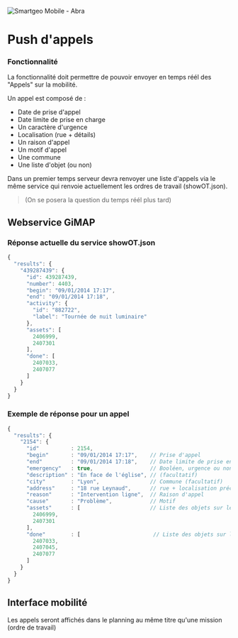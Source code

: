 ![Smartgeo Mobile - Abra](https://raw.github.com/gismartwaredev/smartgeomobile/dev/images/smartgeo-abra.png?token=487387__eyJzY29wZSI6IlJhd0Jsb2I6Z2lzbWFydHdhcmVkZXYvc21hcnRnZW9tb2JpbGUvZGV2L2ltYWdlcy9zbWFydGdlby1hYnJhLnBuZyIsImV4cGlyZXMiOjEzOTAyMzQwNzR9--af30b103f1680bf298d4094740b36839a47a9722 "Logo")

# Push d'appels

### Fonctionnalité

La fonctionnalité doit permettre de pouvoir envoyer en temps réél des "Appels" sur la mobilité. 

Un appel est composé de : 
* Date de prise d'appel
* Date limite de prise en charge
* Un caractère d'urgence
* Localisation (rue + détails)
* Un raison d'appel 
* Un motif d'appel 
* Une commune
* Une liste d'objet (ou non)

Dans un premier temps serveur devra renvoyer une liste d'appels via le même service qui renvoie actuellement les ordres de travail (showOT.json).

> (On se posera la question du temps réél plus tard)

## Webservice GiMAP 

### Réponse actuelle du service showOT.json

```javascript
{
  "results": {
    "439287439": {
      "id": 439287439,
      "number": 4403,
      "begin": "09/01/2014 17:17",
      "end": "09/01/2014 17:18",
      "activity": {
        "id": "882722",
        "label": "Tournée de nuit luminaire"
      },
      "assets": [
        2406999,
        2407301
      ],
      "done": [
        2407033,
        2407077
      ]
    }
  }
}
```

### Exemple de réponse pour un appel

```javascript
{
  "results": {
    "2154": {
      "id"          : 2154,
      "begin"       : "09/01/2014 17:17",    // Prise d'appel
      "end"         : "09/01/2014 17:18",    // Date limite de prise en charge
      "emergency"   : true,                  // Booléen, urgence ou non
      "description" : "En face de l'église", // (facultatif)
      "city"        : "Lyon",                // Commune (facultatif)
      "address"     : "18 rue Leynaud",      // rue + localisation précise (facultatif)
      "reason"      : "Intervention ligne",  // Raison d'appel
      "cause"       : "Problème",            // Motif
      "assets"      : [                      // Liste des objets sur lequels il pourrait y avoir un CR (facultatif)
        2406999,
        2407301
      ],
      "done"        : [                       // Liste des objets sur lequels un CR a déjà été saisi (facultatif)
        2407033,
        2407045,
        2407077
      ]
    }
  }
}
```

## Interface mobilité

Les appels seront affichés dans le planning au même titre qu'une mission (ordre de travail)


